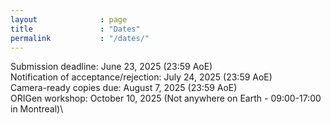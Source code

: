 ```yaml
---
layout              : page
title               : "Dates"
permalink           : "/dates/"
---
```

Submission deadline: June 23, 2025 (23:59 AoE)\
Notification of acceptance/rejection: July 24, 2025 (23:59 AoE)\
Camera-ready copies due: August 7, 2025 (23:59 AoE)\
ORIGen workshop: October 10, 2025 (Not anywhere on Earth - 09:00-17:00 in Montreal)\

